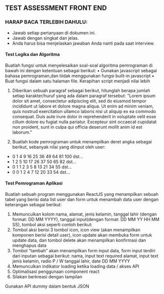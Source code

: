 ## TEST ASSESSMENT FRONT END
### HARAP BACA TERLEBIH DAHULU:
- Jawab setiap pertanyaan di dokumen ini.
- Jawab dengan singkat dan jelas.
- Anda harus bisa menjelaskan jawaban Anda nanti pada saat interview.

#### Test Logika dan Algoritma
Buatlah fungsi untuk menyelesaikan soal-soal algoritma pemrograman di bawah ini dengan ketentuan sebagai berikut:
• Gunakan javascript sebagai bahasa pemrograman,dan tiidak menggunakan fungsi built-in javascript
• Buat fungsi dalam satu halaman file. Kerapihan script menjadi nilai lebih

1) Diberikan sebuah paragraf sebagai berikut, hitunglah berapa jumlah setiap karakter/huruf yang ada dalam paragraf tersebut:
"Lorem ipsum dolor sit amet, consectetur adipiscing elit, sed do eiusmod tempor incididunt ut
labore et dolore magna aliqua. Ut enim ad minim veniam, quis nostrud exercitation ullamco laboris
nisi ut aliquip ex ea commodo consequat. Duis aute irure dolor in reprehenderit in voluptate velit
esse cillum dolore eu fugiat nulla pariatur. Excepteur sint occaecat cupidatat non proident, sunt in
culpa qui officia deserunt mollit anim id est laborum."

2) Buatlah kode pemrograman untuk menampilkan deret angka sebagai berikut, sebanyak nilai yang diinput oleh user:
- 0 1 4 9 16 25 36 49 64 81 100 dst...
- 1 2 5 10 17 26 37 50 65 82 dst...
- 0 1 1 2 3 5 8 13 21 34 55 dst...
- 0 0 1 2 4 7 12 20 33 54 dst...

#### Test Pemrograman Aplikasi
Buatlah sebuah program menggunakan ReactJS yang menampilkan sebuah tabel yang berisi data list user dan
form untuk menambah data user dengan keterangan sebagai berikut:
1) Memunculkan kolom nama, alamat, jenis kelamin, tanggal lahir (dengan format: DD MM YYYY), tanggal
input(dengan format: DD MM YY HH MM SS), tombol aksi seperti contoh berikut:
2) Tombol aksi berisi 3 tombol icon, icon view (akan menampilkan komponen berisi detail user), icon
update akan membuka form untuk update data, dan tombol delete akan menampilkan konfirmasi dan
menghapus data
3) Tombol “tambah” akan menampilkan form input data, form input terdiri dari inputan sebagai berikut:
nama, input text required
alamat, input text
jenis kelamin, radio P / W
tanggal lahir, date DD MM YYYY
4) Memunculkan indikator loading ketika loading data / akses API
5) Optimalisasi penggunaan component react
6) Silakan berkreasi dengan tampilan

Gunakan API dummy dalam bentuk JSON